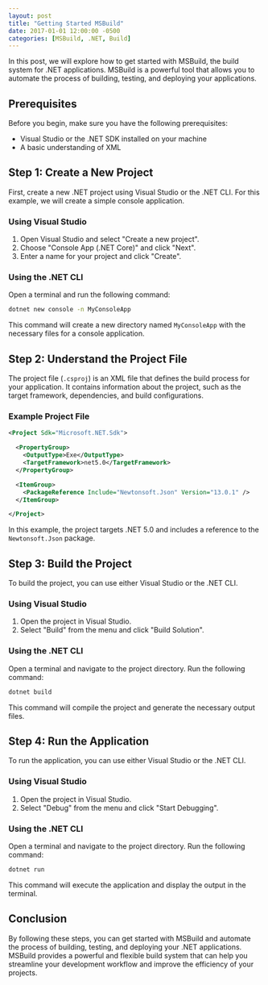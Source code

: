 ```yaml
---
layout: post
title: "Getting Started MSBuild"
date: 2017-01-01 12:00:00 -0500
categories: [MSBuild, .NET, Build]
---
```


In this post, we will explore how to get started with MSBuild, the build system for .NET applications. MSBuild is a powerful tool that allows you to automate the process of building, testing, and deploying your applications.

## Prerequisites

Before you begin, make sure you have the following prerequisites:

- Visual Studio or the .NET SDK installed on your machine
- A basic understanding of XML

## Step 1: Create a New Project

First, create a new .NET project using Visual Studio or the .NET CLI. For this example, we will create a simple console application.

### Using Visual Studio

1. Open Visual Studio and select "Create a new project".
2. Choose "Console App (.NET Core)" and click "Next".
3. Enter a name for your project and click "Create".

### Using the .NET CLI

Open a terminal and run the following command:

```sh
dotnet new console -n MyConsoleApp
```

This command will create a new directory named `MyConsoleApp` with the necessary files for a console application.

## Step 2: Understand the Project File

The project file (`.csproj`) is an XML file that defines the build process for your application. It contains information about the project, such as the target framework, dependencies, and build configurations.

### Example Project File

```xml
<Project Sdk="Microsoft.NET.Sdk">

  <PropertyGroup>
    <OutputType>Exe</OutputType>
    <TargetFramework>net5.0</TargetFramework>
  </PropertyGroup>

  <ItemGroup>
    <PackageReference Include="Newtonsoft.Json" Version="13.0.1" />
  </ItemGroup>

</Project>
```

In this example, the project targets .NET 5.0 and includes a reference to the `Newtonsoft.Json` package.

## Step 3: Build the Project

To build the project, you can use either Visual Studio or the .NET CLI.

### Using Visual Studio

1. Open the project in Visual Studio.
2. Select "Build" from the menu and click "Build Solution".

### Using the .NET CLI

Open a terminal and navigate to the project directory. Run the following command:

```sh
dotnet build
```

This command will compile the project and generate the necessary output files.

## Step 4: Run the Application

To run the application, you can use either Visual Studio or the .NET CLI.

### Using Visual Studio

1. Open the project in Visual Studio.
2. Select "Debug" from the menu and click "Start Debugging".

### Using the .NET CLI

Open a terminal and navigate to the project directory. Run the following command:

```sh
dotnet run
```

This command will execute the application and display the output in the terminal.

## Conclusion

By following these steps, you can get started with MSBuild and automate the process of building, testing, and deploying your .NET applications. MSBuild provides a powerful and flexible build system that can help you streamline your development workflow and improve the efficiency of your projects.
